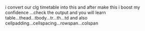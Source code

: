 i convert our clg timetable into this and after make this i boost my confidence ...check the output and you will learn table...thead...tbody...tr...th...td and also cellpadding...cellspacing...rowspan...colspan
